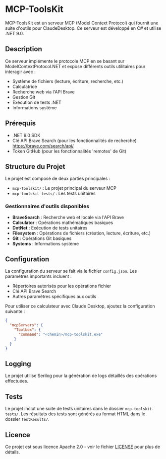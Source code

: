 # MCP-ToolsKit

MCP-ToolsKit est un serveur MCP (Model Context Protocol) qui fournit une suite d'outils pour ClaudeDesktop. Ce serveur est développé en C# et utilise .NET 9.0.

## Description

Ce serveur implémente le protocole MCP en se basant sur ModelContextProtocol.NET et expose différents outils utilitaires pour interagir avec :

- Système de fichiers (lecture, écriture, recherche, etc.)
- Calculatrice 
- Recherche web via l'API Brave
- Gestion Git
- Exécution de tests .NET
- Informations système

## Prérequis

- .NET 9.0 SDK
- Clé API Brave Search (pour les fonctionnalités de recherche) https://brave.com/search/api/
- Token GitHub (pour les fonctionnalités 'remotes' de Git) 

## Structure du Projet

Le projet est composé de deux parties principales :

- `mcp-toolskit/` : Le projet principal du serveur MCP
- `mcp-toolskit-tests/` : Les tests unitaires

### Gestionnaires d'outils disponibles

- **BraveSearch** : Recherche web et locale via l'API Brave
- **Calculator** : Opérations mathématiques basiques
- **DotNet** : Exécution de tests unitaires
- **Filesystem** : Opérations de fichiers (création, lecture, écriture, etc.)
- **Git** : Opérations Git basiques
- **Systems** : Informations système

## Configuration

La configuration du serveur se fait via le fichier `config.json`. Les paramètres importants incluent :

- Répertoires autorisés pour les opérations fichier
- Clé API Brave Search
- Autres paramètres spécifiques aux outils

Pour utiliser ce calculateur avec Claude Desktop, ajoutez la configuration suivante :
```json
{
  "mcpServers": {
    "Toolbox": {
      "command": "<chemin>/mcp-toolskit.exe"
    }
  }
}
```

## Logging

Le projet utilise Serilog pour la génération de logs détaillés des opérations effectuées.

## Tests

Le projet inclut une suite de tests unitaires dans le dossier `mcp-toolskit-tests/`. Les résultats des tests sont générés au format HTML dans le dossier `TestResults/`.

## Licence

Ce projet est sous licence Apache 2.0 - voir le fichier [LICENSE](LICENSE) pour plus de détails.